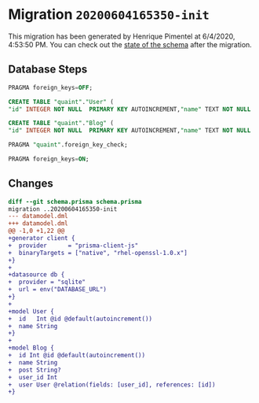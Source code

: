 # Migration `20200604165350-init`

This migration has been generated by Henrique Pimentel at 6/4/2020, 4:53:50 PM.
You can check out the [state of the schema](./schema.prisma) after the migration.

## Database Steps

```sql
PRAGMA foreign_keys=OFF;

CREATE TABLE "quaint"."User" (
"id" INTEGER NOT NULL  PRIMARY KEY AUTOINCREMENT,"name" TEXT NOT NULL  )

CREATE TABLE "quaint"."Blog" (
"id" INTEGER NOT NULL  PRIMARY KEY AUTOINCREMENT,"name" TEXT NOT NULL  ,"post" TEXT   ,"user_id" INTEGER NOT NULL  ,FOREIGN KEY ("user_id") REFERENCES "User"("id") ON DELETE CASCADE ON UPDATE CASCADE)

PRAGMA "quaint".foreign_key_check;

PRAGMA foreign_keys=ON;
```

## Changes

```diff
diff --git schema.prisma schema.prisma
migration ..20200604165350-init
--- datamodel.dml
+++ datamodel.dml
@@ -1,0 +1,22 @@
+generator client {
+  provider      = "prisma-client-js"
+  binaryTargets = ["native", "rhel-openssl-1.0.x"]
+}
+
+datasource db {
+  provider = "sqlite"
+  url = env("DATABASE_URL")
+}
+
+model User {
+  id   Int @id @default(autoincrement())
+  name String
+}
+
+model Blog {
+  id Int @id @default(autoincrement())
+  name String
+  post String?
+  user_id Int
+  user User @relation(fields: [user_id], references: [id])
+}
```


